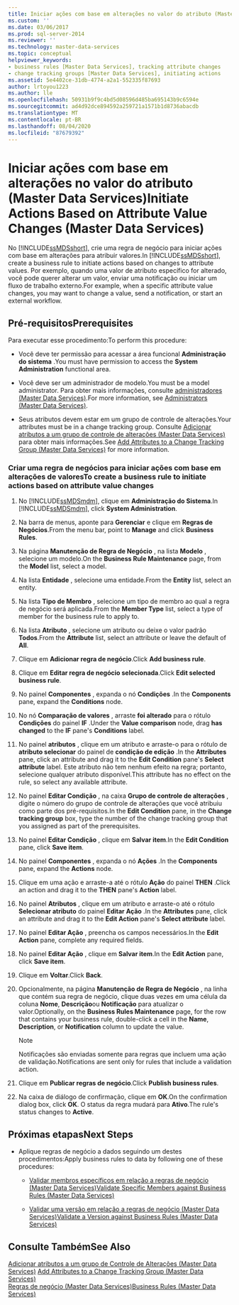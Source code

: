 ```yaml
---
title: Iniciar ações com base em alterações no valor do atributo (Master Data Services) | Microsoft Docs
ms.custom: ''
ms.date: 03/06/2017
ms.prod: sql-server-2014
ms.reviewer: ''
ms.technology: master-data-services
ms.topic: conceptual
helpviewer_keywords:
- business rules [Master Data Services], tracking attribute changes
- change tracking groups [Master Data Services], initiating actions
ms.assetid: 5e4402ce-31db-4774-a2a1-552335f87693
author: lrtoyou1223
ms.author: lle
ms.openlocfilehash: 50931b9f9c4bd5d08596d485ba695143b9c6594e
ms.sourcegitcommit: ad4d92dce894592a259721a1571b1d8736abacdb
ms.translationtype: MT
ms.contentlocale: pt-BR
ms.lasthandoff: 08/04/2020
ms.locfileid: "87679392"
---
```

# <a name="initiate-actions-based-on-attribute-value-changes-master-data-services"></a><span data-ttu-id="b1abe-102">Iniciar ações com base em alterações no valor do atributo (Master Data Services)</span><span class="sxs-lookup"><span data-stu-id="b1abe-102">Initiate Actions Based on Attribute Value Changes (Master Data Services)</span></span>
  <span data-ttu-id="b1abe-103">No [!INCLUDE[ssMDSshort](../includes/ssmdsshort-md.md)], crie uma regra de negócio para iniciar ações com base em alterações para atribuir valores.</span><span class="sxs-lookup"><span data-stu-id="b1abe-103">In [!INCLUDE[ssMDSshort](../includes/ssmdsshort-md.md)], create a business rule to initiate actions based on changes to attribute values.</span></span> <span data-ttu-id="b1abe-104">Por exemplo, quando uma valor de atributo específico for alterado, você pode querer alterar um valor, enviar uma notificação ou iniciar um fluxo de trabalho externo.</span><span class="sxs-lookup"><span data-stu-id="b1abe-104">For example, when a specific attribute value changes, you may want to change a value, send a notification, or start an external workflow.</span></span>  
  
## <a name="prerequisites"></a><span data-ttu-id="b1abe-105">Pré-requisitos</span><span class="sxs-lookup"><span data-stu-id="b1abe-105">Prerequisites</span></span>  
 <span data-ttu-id="b1abe-106">Para executar esse procedimento:</span><span class="sxs-lookup"><span data-stu-id="b1abe-106">To perform this procedure:</span></span>  
  
-   <span data-ttu-id="b1abe-107">Você deve ter permissão para acessar a área funcional **Administração do sistema** .</span><span class="sxs-lookup"><span data-stu-id="b1abe-107">You must have permission to access the **System Administration** functional area.</span></span>  
  
-   <span data-ttu-id="b1abe-108">Você deve ser um administrador de modelo.</span><span class="sxs-lookup"><span data-stu-id="b1abe-108">You must be a model administrator.</span></span> <span data-ttu-id="b1abe-109">Para obter mais informações, consulte [administradores &#40;Master Data Services&#41;](administrators-master-data-services.md).</span><span class="sxs-lookup"><span data-stu-id="b1abe-109">For more information, see [Administrators &#40;Master Data Services&#41;](administrators-master-data-services.md).</span></span>  
  
-   <span data-ttu-id="b1abe-110">Seus atributos devem estar em um grupo de controle de alterações.</span><span class="sxs-lookup"><span data-stu-id="b1abe-110">Your attributes must be in a change tracking group.</span></span> <span data-ttu-id="b1abe-111">Consulte [Adicionar atributos a um grupo de controle de alterações &#40;Master Data Services&#41;](../../2014/master-data-services/add-attributes-to-a-change-tracking-group-master-data-services.md) para obter mais informações.</span><span class="sxs-lookup"><span data-stu-id="b1abe-111">See [Add Attributes to a Change Tracking Group &#40;Master Data Services&#41;](../../2014/master-data-services/add-attributes-to-a-change-tracking-group-master-data-services.md) for more information.</span></span>  
  
### <a name="to-create-a-business-rule-to-initiate-actions-based-on-attribute-value-changes"></a><span data-ttu-id="b1abe-112">Criar uma regra de negócios para iniciar ações com base em alterações de valores</span><span class="sxs-lookup"><span data-stu-id="b1abe-112">To create a business rule to initiate actions based on attribute value changes</span></span>  
  
1.  <span data-ttu-id="b1abe-113">No [!INCLUDE[ssMDSmdm](../includes/ssmdsmdm-md.md)], clique em **Administração do Sistema**.</span><span class="sxs-lookup"><span data-stu-id="b1abe-113">In [!INCLUDE[ssMDSmdm](../includes/ssmdsmdm-md.md)], click **System Administration**.</span></span>  
  
2.  <span data-ttu-id="b1abe-114">Na barra de menus, aponte para **Gerenciar** e clique em **Regras de Negócios**.</span><span class="sxs-lookup"><span data-stu-id="b1abe-114">From the menu bar, point to **Manage** and click **Business Rules**.</span></span>  
  
3.  <span data-ttu-id="b1abe-115">Na página **Manutenção de Regra de Negócio** , na lista **Modelo** , selecione um modelo.</span><span class="sxs-lookup"><span data-stu-id="b1abe-115">On the **Business Rule Maintenance** page, from the **Model** list, select a model.</span></span>  
  
4.  <span data-ttu-id="b1abe-116">Na lista **Entidade** , selecione uma entidade.</span><span class="sxs-lookup"><span data-stu-id="b1abe-116">From the **Entity** list, select an entity.</span></span>  
  
5.  <span data-ttu-id="b1abe-117">Na lista **Tipo de Membro** , selecione um tipo de membro ao qual a regra de negócio será aplicada.</span><span class="sxs-lookup"><span data-stu-id="b1abe-117">From the **Member Type** list, select a type of member for the business rule to apply to.</span></span>  
  
6.  <span data-ttu-id="b1abe-118">Na lista **Atributo** , selecione um atributo ou deixe o valor padrão **Todos**.</span><span class="sxs-lookup"><span data-stu-id="b1abe-118">From the **Attribute** list, select an attribute or leave the default of **All**.</span></span>  
  
7.  <span data-ttu-id="b1abe-119">Clique em **Adicionar regra de negócio**.</span><span class="sxs-lookup"><span data-stu-id="b1abe-119">Click **Add business rule**.</span></span>  
  
8.  <span data-ttu-id="b1abe-120">Clique em **Editar regra de negócio selecionada**.</span><span class="sxs-lookup"><span data-stu-id="b1abe-120">Click **Edit selected business rule**.</span></span>  
  
9. <span data-ttu-id="b1abe-121">No painel **Componentes** , expanda o nó **Condições** .</span><span class="sxs-lookup"><span data-stu-id="b1abe-121">In the **Components** pane, expand the **Conditions** node.</span></span>  
  
10. <span data-ttu-id="b1abe-122">No nó **Comparação de valores** , arraste **foi alterado** para o rótulo **Condições** do painel **IF** .</span><span class="sxs-lookup"><span data-stu-id="b1abe-122">Under the **Value comparison** node, drag **has changed** to the **IF** pane's **Conditions** label.</span></span>  
  
11. <span data-ttu-id="b1abe-123">No painel **atributos** , clique em um atributo e arraste-o para o rótulo de **atributo selecionar** do painel de **condição de edição** .</span><span class="sxs-lookup"><span data-stu-id="b1abe-123">In the **Attributes** pane, click an attribute and drag it to the **Edit Condition** pane's **Select attribute** label.</span></span> <span data-ttu-id="b1abe-124">Este atributo não tem nenhum efeito na regra; portanto, selecione qualquer atributo disponível.</span><span class="sxs-lookup"><span data-stu-id="b1abe-124">This attribute has no effect on the rule, so select any available attribute.</span></span>  
  
12. <span data-ttu-id="b1abe-125">No painel **Editar Condição** , na caixa **Grupo de controle de alterações** , digite o número do grupo de controle de alterações que você atribuiu como parte dos pré-requisitos.</span><span class="sxs-lookup"><span data-stu-id="b1abe-125">In the **Edit Condition** pane, in the **Change tracking group** box, type the number of the change tracking group that you assigned as part of the prerequisites.</span></span>  
  
13. <span data-ttu-id="b1abe-126">No painel **Editar Condição** , clique em **Salvar item**.</span><span class="sxs-lookup"><span data-stu-id="b1abe-126">In the **Edit Condition** pane, click **Save item**.</span></span>  
  
14. <span data-ttu-id="b1abe-127">No painel **Componentes** , expanda o nó **Ações** .</span><span class="sxs-lookup"><span data-stu-id="b1abe-127">In the **Components** pane, expand the **Actions** node.</span></span>  
  
15. <span data-ttu-id="b1abe-128">Clique em uma ação e arraste-a até o rótulo **Ação** do painel **THEN** .</span><span class="sxs-lookup"><span data-stu-id="b1abe-128">Click an action and drag it to the **THEN** pane's **Action** label.</span></span>  
  
16. <span data-ttu-id="b1abe-129">No painel **Atributos** , clique em um atributo e arraste-o até o rótulo **Selecionar atributo** do painel **Editar Ação** .</span><span class="sxs-lookup"><span data-stu-id="b1abe-129">In the **Attributes** pane, click an attribute and drag it to the **Edit Action** pane's **Select attribute** label.</span></span>  
  
17. <span data-ttu-id="b1abe-130">No painel **Editar Ação** , preencha os campos necessários.</span><span class="sxs-lookup"><span data-stu-id="b1abe-130">In the **Edit Action** pane, complete any required fields.</span></span>  
  
18. <span data-ttu-id="b1abe-131">No painel **Editar Ação** , clique em **Salvar item**.</span><span class="sxs-lookup"><span data-stu-id="b1abe-131">In the **Edit Action** pane, click **Save item**.</span></span>  
  
19. <span data-ttu-id="b1abe-132">Clique em **Voltar**.</span><span class="sxs-lookup"><span data-stu-id="b1abe-132">Click **Back**.</span></span>  
  
20. <span data-ttu-id="b1abe-133">Opcionalmente, na página **Manutenção de Regra de Negócio** , na linha que contém sua regra de negócio, clique duas vezes em uma célula da coluna **Nome**, **Descrição**ou **Notificação** para atualizar o valor.</span><span class="sxs-lookup"><span data-stu-id="b1abe-133">Optionally, on the **Business Rules Maintenance** page, for the row that contains your business rule, double-click a cell in the **Name**, **Description**, or **Notification** column to update the value.</span></span>  
  
    > [!NOTE]  
    >  <span data-ttu-id="b1abe-134">Notificações são enviadas somente para regras que incluem uma ação de validação.</span><span class="sxs-lookup"><span data-stu-id="b1abe-134">Notifications are sent only for rules that include a validation action.</span></span>  
  
21. <span data-ttu-id="b1abe-135">Clique em **Publicar regras de negócio**.</span><span class="sxs-lookup"><span data-stu-id="b1abe-135">Click **Publish business rules**.</span></span>  
  
22. <span data-ttu-id="b1abe-136">Na caixa de diálogo de confirmação, clique em **OK**.</span><span class="sxs-lookup"><span data-stu-id="b1abe-136">On the confirmation dialog box, click **OK**.</span></span> <span data-ttu-id="b1abe-137">O status da regra mudará para **Ativo**.</span><span class="sxs-lookup"><span data-stu-id="b1abe-137">The rule's status changes to **Active**.</span></span>  
  
## <a name="next-steps"></a><span data-ttu-id="b1abe-138">Próximas etapas</span><span class="sxs-lookup"><span data-stu-id="b1abe-138">Next Steps</span></span>  
  
-   <span data-ttu-id="b1abe-139">Aplique regras de negócio a dados seguindo um destes procedimentos:</span><span class="sxs-lookup"><span data-stu-id="b1abe-139">Apply business rules to data by following one of these procedures:</span></span>  
  
    -   [<span data-ttu-id="b1abe-140">Validar membros específicos em relação a regras de negócio &#40;Master Data Services&#41;</span><span class="sxs-lookup"><span data-stu-id="b1abe-140">Validate Specific Members against Business Rules &#40;Master Data Services&#41;</span></span>](../../2014/master-data-services/validate-specific-members-against-business-rules-master-data-services.md)  
  
    -   [<span data-ttu-id="b1abe-141">Validar uma versão em relação a regras de negócio &#40;Master Data Services&#41;</span><span class="sxs-lookup"><span data-stu-id="b1abe-141">Validate a Version against Business Rules &#40;Master Data Services&#41;</span></span>](../../2014/master-data-services/validate-a-version-against-business-rules-master-data-services.md)  
  
## <a name="see-also"></a><span data-ttu-id="b1abe-142">Consulte Também</span><span class="sxs-lookup"><span data-stu-id="b1abe-142">See Also</span></span>  
 <span data-ttu-id="b1abe-143">[Adicionar atributos a um grupo de Controle de Alterações &#40;Master Data Services&#41;](../../2014/master-data-services/add-attributes-to-a-change-tracking-group-master-data-services.md) </span><span class="sxs-lookup"><span data-stu-id="b1abe-143">[Add Attributes to a Change Tracking Group &#40;Master Data Services&#41;](../../2014/master-data-services/add-attributes-to-a-change-tracking-group-master-data-services.md) </span></span>  
 [<span data-ttu-id="b1abe-144">Regras de negócio &#40;Master Data Services&#41;</span><span class="sxs-lookup"><span data-stu-id="b1abe-144">Business Rules &#40;Master Data Services&#41;</span></span>](../../2014/master-data-services/business-rules-master-data-services.md)  
  
  
